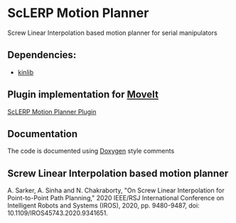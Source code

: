 # ScLERP Motion Planner
Screw Linear Interpolation based motion planner for serial manipulators

## Dependencies:
* [kinlib](https://github.com/dasharadhan/kinlib)

## Plugin implementation for [MoveIt](https://moveit.ros.org/)
[ScLERP Motion Planner Plugin](https://github.com/dasharadhan/sclerp_motion_planner_plugin)

## Documentation
The code is documented using [Doxygen](www.doxygen.org) style comments

## Screw Linear Interpolation based motion planner
A. Sarker, A. Sinha and N. Chakraborty, "On Screw Linear Interpolation for Point-to-Point Path Planning," 2020 IEEE/RSJ International Conference on Intelligent Robots and Systems (IROS), 2020, pp. 9480-9487, doi: 10.1109/IROS45743.2020.9341651.
